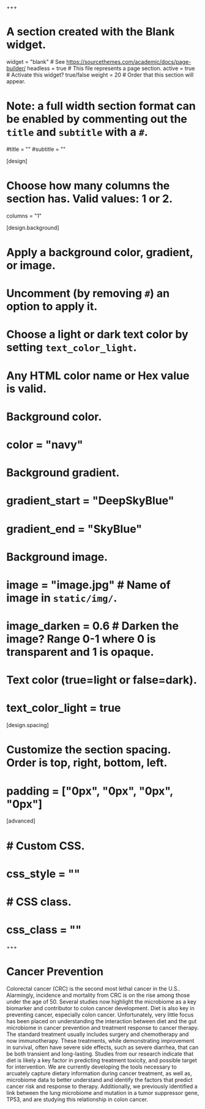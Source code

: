 +++
# A section created with the Blank widget.
widget = "blank"  # See https://sourcethemes.com/academic/docs/page-builder/
headless = true  # This file represents a page section.
active = true  # Activate this widget? true/false
weight = 20  # Order that this section will appear.

# Note: a full width section format can be enabled by commenting out the `title` and `subtitle` with a `#`.
#title = ""
#subtitle = ""

[design]
  # Choose how many columns the section has. Valid values: 1 or 2.
  columns = "1"

[design.background]
  # Apply a background color, gradient, or image.
  #   Uncomment (by removing `#`) an option to apply it.
  #   Choose a light or dark text color by setting `text_color_light`.
  #   Any HTML color name or Hex value is valid.

  # Background color.
  # color = "navy"
  
  # Background gradient.
  # gradient_start = "DeepSkyBlue"
  # gradient_end = "SkyBlue"
  
  # Background image.
  # image = "image.jpg"  # Name of image in `static/img/`.
  # image_darken = 0.6  # Darken the image? Range 0-1 where 0 is transparent and 1 is opaque.

  # Text color (true=light or false=dark).
  # text_color_light = true

[design.spacing]
  # Customize the section spacing. Order is top, right, bottom, left.
  # padding = ["0px", "0px", "0px", "0px"]

[advanced]
#  # Custom CSS. 
#  css_style = ""
#  
#  # CSS class.
#  css_class = ""
+++

# Cancer Prevention


Colorectal cancer (CRC) is the second most lethal cancer in the U.S.. Alarmingly, incidence and mortality from CRC is on the rise among those under the age of 50. Several studies now highlight the microbiome as a key biomarker and contributor to colon cancer development. Diet is also key in preventing cancer, especially colon cancer. Unfortunately, very little focus has been placed on understanding the interaction between diet and the gut microbiome in cancer prevention and treatment response to cancer therapy. The standard treatment usually includes surgery and chemotherapy and now immunotherapy. These treatments, while demonstrating improvement in survival, often have severe side effects, such as severe diarrhea, that can be both transient and long-lasting. Studies from our research indicate that diet is likely a key factor in predicting treatment toxicity, and possible target for intervention. We are currently developing the tools necessary to arcuately capture dietary information during cancer treatment, as well as, microbiome data to better understand and identify the factors that predict cancer risk and response to therapy. Additionally, we previously identified a link between the lung microbiome and mutation in a tumor suppressor gene, TP53, and are studying this relationship in colon cancer.
